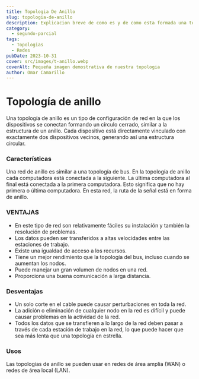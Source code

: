 ```yaml
---
title: Topologia De Anillo
slug: topologia-de-anillo
description: Explicacion breve de como es y de como esta formada una topologia anillo de red
category:
  - segundo-parcial
tags:
  - Topologias 
  - Redes
pubDate: 2023-10-31
cover: src/images/t-anillo.webp
coverAlt: Pequeña imagen demostrativa de nuestra topologia
author: Omar Camarillo
---
```


# Topología de anillo
Una topología de anillo es un tipo de configuración de red en la que los dispositivos se
conectan formando un círculo cerrado, similar a la estructura de un anillo. Cada dispositivo
está directamente vinculado con exactamente dos dispositivos vecinos, generando así una
estructura circular.

### Características
Una red de anillo es similar a una topología de bus. En la topología de anillo cada
computadora está conectada a la siguiente. La última computadora al final está conectada a
la primera computadora. Esto significa que no hay primera o última computadora. En esta
red, la ruta de la señal está en forma de anillo.

### VENTAJAS
- En este tipo de red son relativamente fáciles su instalación y también la resolución de
problemas.
- Los datos pueden ser transferidos a altas velocidades entre las estaciones de trabajo.
- Existe una igualdad de acceso a los recursos.
- Tiene un mejor rendimiento que la topología del bus, incluso cuando se aumentan los
nodos.
- Puede manejar un gran volumen de nodos en una red.
- Proporciona una buena comunicación a larga distancia.

### Desventajas
- Un solo corte en el cable puede causar perturbaciones en toda la red.
- La adición o eliminación de cualquier nodo en la red es difícil y puede causar problemas
en la actividad de la red.
- Todos los datos que se transfieren a lo largo de la red deben pasar a través de cada
estación de trabajo en la red, lo que puede hacer que sea más lenta que una topología en
estrella.

### Usos
Las topologías de anillo se pueden usar en redes de área amplia (WAN) o redes de área
local (LAN).
